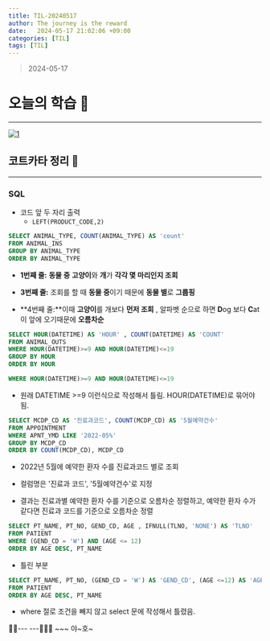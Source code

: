 ```yaml
---
title: TIL-20240517
author: The journey is the reward
date:   2024-05-17 21:02:06 +09:00
categories: [TIL]
tags: [TIL]
---
```



> 2024-05-17


# 오늘의 학습 🌠
---
<a  href="https://github.com/LeeNaYoung240/LeeNaYoung240.github.io/assets/107848521/508c1ca6-10b6-4663-b1f9-7abf88bdeb51"  class="popup img-link"><img  src="https://github.com/LeeNaYoung240/LeeNaYoung240.github.io/assets/107848521/508c1ca6-10b6-4663-b1f9-7abf88bdeb51"  alt="1"  loading="lazy"></a>  



## 코트카타 정리 📃
---
### SQL


- 코드 앞 두 자리 출력
	- `LEFT(PRODUCT_CODE,2)`



```sql
SELECT ANIMAL_TYPE, COUNT(ANIMAL_TYPE) AS 'count'
FROM ANIMAL_INS
GROUP BY ANIMAL_TYPE
ORDER BY ANIMAL_TYPE
```

- **1번째 줄:**  **동물 중**  **고양이**와  **개**가  **각각 몇 마리인지 조회**
    
- **3번째 줄:**  조회를 할 때  **동물 중**이기 때문에  **동물 별**로 **그룹핑**  
    
- **4번째 줄:**이때  **고양이**를 개보다  **먼저 조회** ,   알파벳 순으로 하면  **D**og 보다  **C**at이 앞에 오기때문에  **오름차순**


```sql
SELECT HOUR(DATETIME) AS 'HOUR' , COUNT(DATETIME) AS 'COUNT'
FROM ANIMAL_OUTS
WHERE HOUR(DATETIME)>=9 AND HOUR(DATETIME)<=19
GROUP BY HOUR
ORDER BY HOUR 
```

```sql
WHERE HOUR(DATETIME)>=9 AND HOUR(DATETIME)<=19
```

- 원래 DATETIME >=9 이런식으로 작성해서 틀림. HOUR(DATETIME)로 묶어야됨.

```sql
SELECT MCDP_CD AS '진료과코드', COUNT(MCDP_CD) AS '5월예약건수'
FROM APPOINTMENT
WHERE APNT_YMD LIKE '2022-05%'
GROUP BY MCDP_CD
ORDER BY COUNT(MCDP_CD), MCDP_CD
```

- 2022년 5월에 예약한 환자 수를 진료과코드 별로 조회

- 컬럼명은 '진료과 코드', '5월예약건수'로 지정

- 결과는 진료과별 예약한 환자 수를 기준으로 오름차순 정렬하고, 예약한 환자 수가 같다면 진료과 코드를 기준으로 오름차순 정렬


```sql
SELECT PT_NAME, PT_NO, GEND_CD, AGE , IFNULL(TLNO, 'NONE') AS 'TLNO'
FROM PATIENT
WHERE (GEND_CD = 'W') AND (AGE <= 12)
ORDER BY AGE DESC, PT_NAME 
```

- 틀린 부분

```sql
SELECT PT_NAME, PT_NO, (GEND_CD = 'W') AS 'GEND_CD', (AGE <=12) AS 'AGE', IFNULL(TLNO, 'NONE') AS 'TLNO'
FROM PATIENT
ORDER BY AGE DESC, PT_NAME
```

- where 절로 조건을 빼지 않고 select 문에 작성해서 틀렸음. 

🐱‍🏍--- ---🤸🏻‍♀️ ~~~ 야~호~

